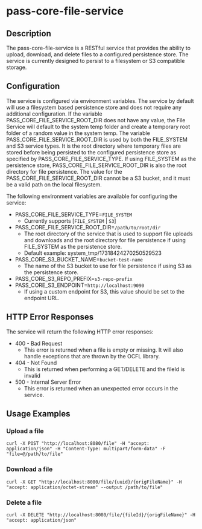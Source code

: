 # pass-core-file-service

## Description
The pass-core-file-service is a RESTful service that provides the ability to upload, download, and delete files to a
configured persistence store. The service is currently designed to persist to a filesystem or S3 compatible storage.

## Configuration
The service is configured via environment variables. The service by default will use a filesystem based persistence 
store and does not require any additional configuration. If the variable PASS_CORE_FILE_SERVICE_ROOT_DIR does not have 
any value, the File Service will default to the system temp folder and create a temporary root folder of a random value 
in the system temp. The variable PASS_CORE_FILE_SERVICE_ROOT_DIR is used by both the FILE_SYSTEM and S3 service types. 
It is the root directory where temporary files are stored before being persisted to the configured persistence store as 
specified by PASS_CORE_FILE_SERVICE_TYPE. If using FILE_SYSTEM as the persistence store, PASS_CORE_FILE_SERVICE_ROOT_DIR
is also the root directory for file persistence. The value for the PASS_CORE_FILE_SERVICE_ROOT_DIR cannot be a S3 bucket,
and it must be a valid path on the local filesystem.

The following environment variables are available for configuring the service:

- PASS_CORE_FILE_SERVICE_TYPE=`FILE_SYSTEM`
  - Currently supports [`FILE_SYSTEM` | `S3`]
- PASS_CORE_FILE_SERVICE_ROOT_DIR=`/path/to/root/dir`
  - The root directory of the service that is used to support file uploads and downloads and the root directory 
    for file persistence if using FILE_SYSTEM as the persistence store.
  - Default example: system_tmp/17318424270250529523
- PASS_CORE_S3_BUCKET_NAME=`bucket-test-name`
  - The name of the S3 bucket to use for file persistence if using S3 as the persistence store.
- PASS_CORE_S3_REPO_PREFIX=`s3-repo-prefix`
- PASS_CORE_S3_ENDPOINT=`http://localhost:9090`
  - If using a custom endpoint for S3, this value should be set to the endpoint URL.

## HTTP Error Responses
The service will return the following HTTP error responses:
- 400 - Bad Request
  - This error is returned when a file is empty or missing. It will also handle exceptions that are thrown by the OCFL
    library. 
- 404 - Not Found
  - This is returned when performing a GET/DELETE and the fileId is invalid
- 500 - Internal Server Error
  - This error is returned when an unexpected error occurs in the service.

## Usage Examples

### Upload a file

```
curl -X POST "http://localhost:8080/file" -H "accept: application/json" -H "Content-Type: multipart/form-data" -F "file=@/path/to/file"
```

### Download a file

```
curl -X GET "http://localhost:8080/file/{uuid}/{origFileName}" -H "accept: application/octet-stream" --output /path/to/file"
```

### Delete a file

```
curl -X DELETE "http://localhost:8080/file/{fileId}/{origFileName}" -H "accept: application/json"
```